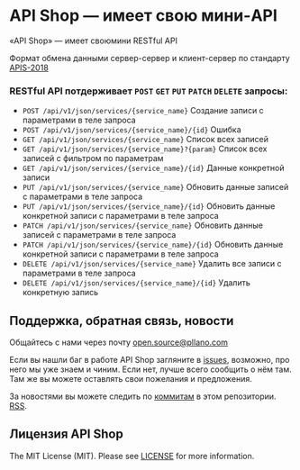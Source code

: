 # API Shop — имеет свою мини-API

«API Shop» — имеет своюмини RESTful API 

Формат обмена данными сервер-сервер и клиент-сервер по стандарту [APIS-2018](https://github.com/pllano/APIS-2018/)

### RESTful API потдерживает `POST` `GET` `PUT` `PATCH` `DELETE` запросы:
- `POST /api/v1/json/services/{service_name}` Создание записи с параметрами в теле запроса
- `POST /api/v1/json/services/{service_name}/{id}` Ошибка
- `GET /api/v1/json/services/{service_name}` Список всех записей
- `GET /api/v1/json/services/{service_name}?{param}` Список всех записей с фильтром по параметрам
- `GET /api/v1/json/services/{service_name}/{id}` Данные конкретной записи
- `PUT /api/v1/json/services/{service_name}` Обновить данные записей с параметрами в теле запроса
- `PUT /api/v1/json/services/{service_name}/{id}` Обновить данные конкретной записи с параметрами в теле запроса
- `PATCH /api/v1/json/services/{service_name}` Обновить данные записей с параметрами в теле запроса
- `PATCH /api/v1/json/services/{service_name}/{id}` Обновить данные конкретной записи с параметрами в теле запроса
- `DELETE /api/v1/json/services/{service_name}` Удалить все записи с параметрами в теле запроса
- `DELETE /api/v1/json/services/{service_name}/{id}` Удалить конкретную запись

<a name="feedback"></a>
## Поддержка, обратная связь, новости

Общайтесь с нами через почту open.source@pllano.com

Если вы нашли баг в работе API Shop загляните в
[issues](https://github.com/pllano/api-shop/issues), возможно, про него мы уже знаем и
чиним. Если нет, лучше всего сообщить о нём там. Там же вы можете оставлять свои
пожелания и предложения.

За новостями вы можете следить по
[коммитам](https://github.com/pllano/api-shop/commits/master) в этом репозитории.
[RSS](https://github.com/pllano/api-shop/commits/master.atom).

Лицензия API Shop
-------

The MIT License (MIT). Please see [LICENSE](https://github.com/pllano/api-shop/blob/master/LICENSE) for more information.

